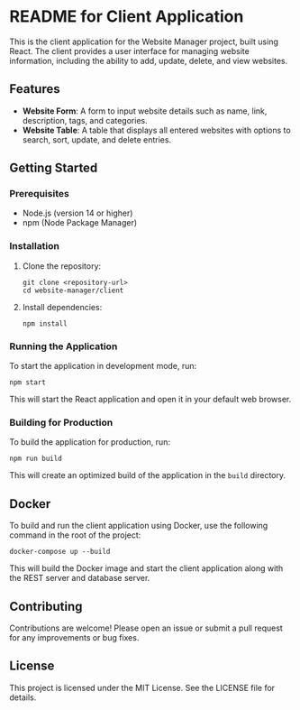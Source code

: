 # README for Client Application

This is the client application for the Website Manager project, built using React. The client provides a user interface for managing website information, including the ability to add, update, delete, and view websites.

## Features

- **Website Form**: A form to input website details such as name, link, description, tags, and categories.
- **Website Table**: A table that displays all entered websites with options to search, sort, update, and delete entries.

## Getting Started

### Prerequisites

- Node.js (version 14 or higher)
- npm (Node Package Manager)

### Installation

1. Clone the repository:
   ```
   git clone <repository-url>
   cd website-manager/client
   ```

2. Install dependencies:
   ```
   npm install
   ```

### Running the Application

To start the application in development mode, run:
```
npm start
```

This will start the React application and open it in your default web browser.

### Building for Production

To build the application for production, run:
```
npm run build
```

This will create an optimized build of the application in the `build` directory.

## Docker

To build and run the client application using Docker, use the following command in the root of the project:
```
docker-compose up --build
```

This will build the Docker image and start the client application along with the REST server and database server.

## Contributing

Contributions are welcome! Please open an issue or submit a pull request for any improvements or bug fixes.

## License

This project is licensed under the MIT License. See the LICENSE file for details.